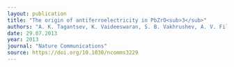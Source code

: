 ```yaml
---
layout: publication
title: "The origin of antiferroelectricity in PbZrO<sub>3</sub>"
authors: "A. K. Tagantsev, K. Vaideeswaran, S. B. Vakhrushev, A. V. Filimonov, R. G. Burkovsky, A. Shaganov, D. Andronikova, A. I. Rudskoy, A. Q. R. Baron, H. Uchiyama, D. Chernyshov, A. Bosak, Z. Ujma, K. Roleder, A. Majchrowski, J.-H. Ko & N. Setter"
date: 29.07.2013
year: 2013
journal: "Nature Communications"
source: https://doi.org/10.1038/ncomms3229
---
```

